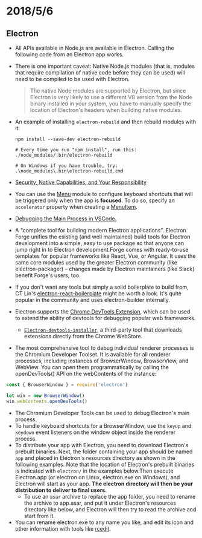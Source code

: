 # 2018/5/6

## Electron

* All APIs available in Node.js are available in Electron. Calling the following code from an Electron app works.
* There is one important caveat: Native Node.js modules (that is, modules that require compilation of native code before they can be used) will need to be compiled to be used with Electron.

  > The native Node modules are supported by Electron, but since Electron is very likely to use a different V8 version from the Node binary installed in your system, you have to manually specify the location of Electron's headers when building native modules.

* An example of installing `electron-rebuild` and then rebuild modules with it:

      npm install --save-dev electron-rebuild

      # Every time you run "npm install", run this:
      ./node_modules/.bin/electron-rebuild

      # On Windows if you have trouble, try:
      .\node_modules\.bin\electron-rebuild.cmd

* [Security, Native Capabilities, and Your Responsibility](https://electronjs.org/docs/tutorial/security)
* You can use the [Menu](https://electronjs.org/docs/api/menu) module to configure keyboard shortcuts that will be triggered only when the app is **focused**. To do so, specify an `accelerator` property when creating a [MenuItem](https://electronjs.org/docs/api/menu-item).
* [Debugging the Main Process in VSCode.](https://electronjs.org/docs/tutorial/debugging-main-process-vscode)
* A "complete tool for building modern Electron applications". Electron Forge unifies the existing (and well maintained) build tools for Electron development into a simple, easy to use package so that anyone can jump right in to Electron development.Forge comes with ready-to-use templates for popular frameworks like React, Vue, or Angular. It uses the same core modules used by the greater Electron community (like electron-packager) – changes made by Electron maintainers (like Slack) benefit Forge's users, too.
* If you don't want any tools but simply a solid boilerplate to build from, CT Lin's [electron-react-boilerplate](https://github.com/chentsulin/electron-react-boilerplate) might be worth a look. It's quite popular in the community and uses electron-builder internally.
* Electron supports the [Chrome DevTools Extension](https://developer.chrome.com/extensions/devtools), which can be used to extend the ability of devtools for debugging popular web frameworks.
  * [`Electron-devtools-installer`](https://github.com/MarshallOfSound/electron-devtools-installer), a third-party tool that downloads extensions directly from the Chrome WebStore.
* The most comprehensive tool to debug individual renderer processes is the Chromium Developer Toolset. It is available for all renderer processes, including instances of BrowserWindow, BrowserView, and WebView. You can open them programmatically by calling the openDevTools() API on the webContents of the instance:

```Javascript
const { BrowserWindow } = require('electron')

let win = new BrowserWindow()
win.webContents.openDevTools()
```

* The Chromium Developer Tools can be used to debug Electron's main process.
* To handle keyboard shortcuts for a BrowserWindow, use the `keyup` and `keydown` event listeners on the window object inside the renderer process.
* To distribute your app with Electron, you need to download Electron's prebuilt binaries. Next, the folder containing your app should be named `app` and placed in Electron's resources directory as shown in the following examples. Note that the location of Electron's prebuilt binaries is indicated with `electron/` in the examples below.Then execute Electron.app (or electron on Linux, electron.exe on Windows), and Electron will start as your app. **The electron directory will then be your distribution to deliver to final users.**
  * To use an `asar` archive to replace the app folder, you need to rename the archive to app.asar, and put it under Electron's resources directory like below, and Electron will then try to read the archive and start from it.
* You can rename electron.exe to any name you like, and edit its icon and other information with tools like [rcedit](https://github.com/electron/rcedit).
